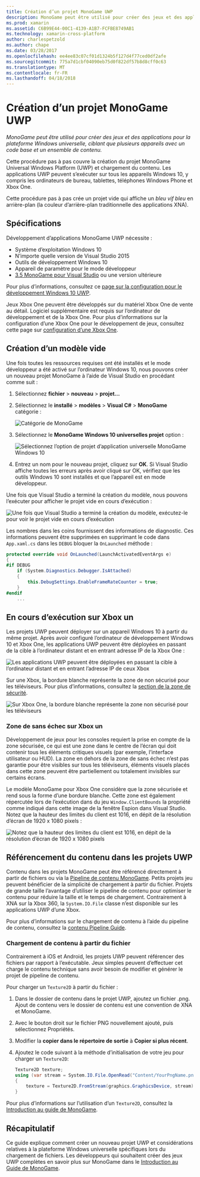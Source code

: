 ```yaml
---
title: Création d’un projet MonoGame UWP
description: MonoGame peut être utilisé pour créer des jeux et des applications pour la plateforme Windows universelle, ciblant que plusieurs appareils avec un code base et un ensemble de contenu.
ms.prod: xamarin
ms.assetid: C6B99E44-00C1-4139-A1B7-FCFBE8749AB1
ms.technology: xamarin-cross-platform
author: charlespetzold
ms.author: chape
ms.date: 03/28/2017
ms.openlocfilehash: ee4ee83c07cf01d1324b5f127d4f77ced0df2afe
ms.sourcegitcommit: 775a7d1cbf04090eb75d0f822df57b8d8cff0c63
ms.translationtype: MT
ms.contentlocale: fr-FR
ms.lasthandoff: 04/18/2018
---
```

# <a name="creating-a-monogame-uwp-project"></a>Création d’un projet MonoGame UWP

_MonoGame peut être utilisé pour créer des jeux et des applications pour la plateforme Windows universelle, ciblant que plusieurs appareils avec un code base et un ensemble de contenu._

Cette procédure pas à pas couvre la création du projet MonoGame Universal Windows Platform (UWP) et chargement du contenu. Les applications UWP peuvent s’exécuter sur tous les appareils Windows 10, y compris les ordinateurs de bureau, tablettes, téléphones Windows Phone et Xbox One.

Cette procédure pas à pas crée un projet vide qui affiche un *bleu vif bleu* en arrière-plan (la couleur d’arrière-plan traditionnelle des applications XNA).

## <a name="requirements"></a>Spécifications

Développement d’applications MonoGame UWP nécessite :

- Système d’exploitation Windows 10
- N’importe quelle version de Visual Studio 2015
- Outils de développement Windows 10
- Appareil de paramètre pour le mode développeur
- [3.5 MonoGame pour Visual Studio](http://www.monogame.net/2016/03/17/monogame-3-5/) ou une version ultérieure

Pour plus d’informations, consultez ce [page sur la configuration pour le développement Windows 10 UWP](https://msdn.microsoft.com/en-us/windows/uwp/get-started/get-set-up).

Jeux Xbox One peuvent être développés sur du matériel Xbox One de vente au détail. Logiciel supplémentaire est requis sur l’ordinateur de développement et de la Xbox One. Pour plus d’informations sur la configuration d’une Xbox One pour le développement de jeux, consultez cette page sur [configuration d’une Xbox One](https://msdn.microsoft.com/en-us/windows/uwp/xbox-apps/index).

## <a name="creating-an-empty-template"></a>Création d’un modèle vide

Une fois toutes les ressources requises ont été installés et le mode développeur a été activé sur l’ordinateur Windows 10, nous pouvons créer un nouveau projet MonoGame à l’aide de Visual Studio en procédant comme suit :

1. Sélectionnez **fichier** > **nouveau** > **projet...**
1. Sélectionnez le **installé** > **modèles** > **Visual C#** > **MonoGame** catégorie : 

    ![](uwp-images/image1.png "Catégorie de MonoGame")

1. Sélectionnez le **MonoGame Windows 10 universelles projet** option : 

    ![](uwp-images/image2.png "Sélectionnez l’option de projet d’application universelle MonoGame Windows 10")

1. Entrez un nom pour le nouveau projet, cliquez sur **OK**.
Si Visual Studio affiche toutes les erreurs après avoir cliqué sur OK, vérifiez que les outils Windows 10 sont installés et que l’appareil est en mode développeur.

Une fois que Visual Studio a terminé la création du modèle, nous pouvons l’exécuter pour afficher le projet vide en cours d’exécution :

![](uwp-images/image3.png "Une fois que Visual Studio a terminé la création du modèle, exécutez-le pour voir le projet vide en cours d’exécution")

Les nombres dans les coins fournissent des informations de diagnostic. Ces informations peuvent être supprimées en supprimant le code dans `App.xaml.cs` dans les `DEBUG` bloquer la `OnLaunched` méthode :


```csharp
protected override void OnLaunched(LaunchActivatedEventArgs e)
{
#if DEBUG
    if (System.Diagnostics.Debugger.IsAttached)
    {
        this.DebugSettings.EnableFrameRateCounter = true;
    }
#endif
    ...
```

## <a name="running-on-xbox-one"></a>En cours d’exécution sur Xbox un

Les projets UWP peuvent déployer sur un appareil Windows 10 à partir du même projet. Après avoir configuré l’ordinateur de développement Windows 10 et Xbox One, les applications UWP peuvent être déployées en passant de la cible à l’ordinateur distant et en entrant adresse IP de la Xbox One :

![](uwp-images/remote.png "Les applications UWP peuvent être déployées en passant la cible à l’ordinateur distant et en entrant l’adresse IP de ceux Xbox")

Sur une Xbox, la bordure blanche représente la zone de non sécurisé pour les téléviseurs. Pour plus d’informations, consultez la [section de la zone de sécurité](#Safe_Area_on_Xbox_One).

![](uwp-images/safearea.png "Sur Xbox One, la bordure blanche représente la zone non sécurisé pour les téléviseurs")

### <a name="safe-area-on-xbox-one"></a>Zone de sans échec sur Xbox un

Développement de jeux pour les consoles requiert la prise en compte de la zone sécurisée, ce qui est une zone dans le centre de l’écran qui doit contenir tous les éléments critiques visuels (par exemple, l’interface utilisateur ou HUD). La zone en dehors de la zone de sans échec n’est pas garantie pour être visibles sur tous les téléviseurs, éléments visuels placés dans cette zone peuvent être partiellement ou totalement invisibles sur certains écrans.

Le modèle MonoGame pour Xbox One considère que la zone sécurisée et rend sous la forme d’une bordure blanche. Cette zone est également répercutée lors de l’exécution dans du jeu `Window.ClientBounds` la propriété comme indiqué dans cette image de la fenêtre Espion dans Visual Studio. Notez que la hauteur des limites du client est 1016, en dépit de la résolution d’écran de 1920 x 1080 pixels :

![](uwp-images/clientbounds.png "Notez que la hauteur des limites du client est 1016, en dépit de la résolution d’écran de 1920 x 1080 pixels")

## <a name="referencing-content-in-uwp-projects"></a>Référencement du contenu dans les projets UWP

Contenu dans les projets MonoGame peut être référencé directement à partir de fichiers ou via la [Pipeline de contenu MonoGame](~/graphics-games/cocossharp/content-pipeline/index.md). Petits projets jeu peuvent bénéficier de la simplicité de chargement à partir du fichier. Projets de grande taille l’avantage d’utiliser le pipeline de contenu pour optimiser le contenu pour réduire la taille et le temps de chargement. Contrairement à XNA sur la Xbox 360, la `System.IO.File` classe n’est disponible sur les applications UWP d’une Xbox.

Pour plus d’informations sur le chargement de contenu à l’aide du pipeline de contenu, consultez la [contenu Pipeline Guide](~/graphics-games/cocossharp/content-pipeline/index.md). 

### <a name="loading-content-from-file"></a>Chargement de contenu à partir du fichier

Contrairement à iOS et Android, les projets UWP peuvent référencer des fichiers par rapport à l’exécutable. Jeux simples peuvent d’effectuer cet charge le contenu technique sans avoir besoin de modifier et générer le projet de pipeline de contenu.

Pour charger un `Texture2D` à partir du fichier :

1. Dans le dossier de contenu dans le projet UWP, ajoutez un fichier .png. Ajout de contenu vers le dossier de contenu est une convention de XNA et MonoGame.
1. Avec le bouton droit sur le fichier PNG nouvellement ajouté, puis sélectionnez Propriétés.
1. Modifier la **copier dans le répertoire de sortie** à **Copier si plus récent**.
1. Ajoutez le code suivant à la méthode d’initialisation de votre jeu pour charger un `Texture2D`:

    ```csharp
    Texture2D texture;
    using (var stream = System.IO.File.OpenRead("Content/YourPngName.png"))
    {
        texture = Texture2D.FromStream(graphics.GraphicsDevice, stream);
    }
    ```

Pour plus d’informations sur l’utilisation d’un `Texture2D`, consultez la [Introduction au guide de MonoGame](~/graphics-games/monogame/introduction/index.md).

## <a name="summary"></a>Récapitulatif

Ce guide explique comment créer un nouveau projet UWP et considérations relatives à la plateforme Windows universelle spécifiques lors du chargement de fichiers. Les développeurs qui souhaitent créer des jeux UWP complètes en savoir plus sur MonoGame dans le [Introduction au Guide de MonoGame](~/graphics-games/monogame/introduction/index.md).